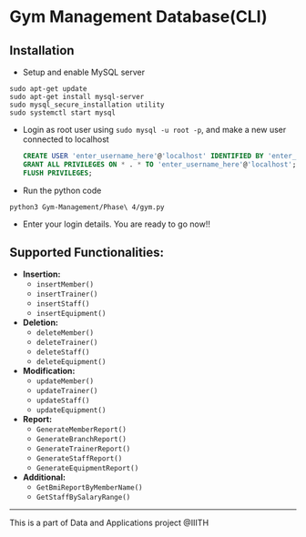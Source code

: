# Gym Management Database(CLI)


## Installation

- Setup and enable MySQL server

```
sudo apt-get update
sudo apt-get install mysql-server
sudo mysql_secure_installation utility
sudo systemctl start mysql
```

- Login as root user using `sudo mysql -u root -p`, and make a new user connected to localhost

  ```sql
  CREATE USER 'enter_username_here'@'localhost' IDENTIFIED BY 'enter_password_here';
  GRANT ALL PRIVILEGES ON * . * TO 'enter_username_here'@'localhost';
  FLUSH PRIVILEGES;
  ```

  

- Run the python code

```
python3 Gym-Management/Phase\ 4/gym.py 
```

- Enter your login details. You are ready to go now!!

## Supported Functionalities:

- **Insertion:**
  - `insertMember()`
  - `insertTrainer()`
  - `insertStaff()`
  - `insertEquipment()`
- **Deletion:**
  - `deleteMember()`
  - `deleteTrainer()`
  - `deleteStaff()`
  - `deleteEquipment()`
- **Modification:**
  - `updateMember()`
  - `updateTrainer()`
  - `updateStaff()`
  - `updateEquipment()`
- **Report:**
  - `GenerateMemberReport()`
  - `GenerateBranchReport()`
  - `GenerateTrainerReport()`
  - `GenerateStaffReport()`
  - `GenerateEquipmentReport()`
- **Additional:**
  - `GetBmiReportByMemberName()`
  - `GetStaffBySalaryRange()`

<hr>

This is a part of Data and Applications project @IIITH
